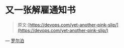 # 又一张解雇通知书

> 原文:[https://devops.com/yet-another-pink-slip/](https://devops.com/yet-another-pink-slip/)

— [罗尔泊](https://devops.com/author/breselman/)